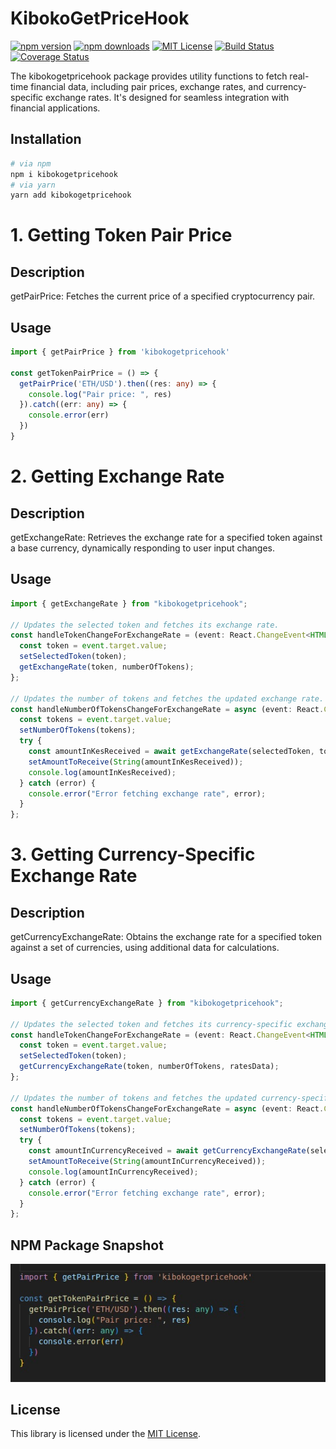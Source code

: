 # KibokoGetPriceHook

[![npm version](https://img.shields.io/npm/v/kibokogetpricehook.svg)](https://www.npmjs.com/package/kibokogetpricehook)
[![npm downloads](https://img.shields.io/npm/dt/kibokogetpricehook)](https://www.npmjs.com/package/kibokogetpricehook)
[![MIT License](http://img.shields.io/badge/license-MIT-blue.svg?style=flat)](https://opensource.org/license/mit)
[![Build Status](https://flat.badgen.net/travis/KibokoDao-Africa/KibokoGetPriceHook)](https://travis-ci.com/kibokogetpricehook/kibokogetpricehook)
[![Coverage Status](https://coveralls.io/repos/github/kibokogetpricehook/kibokogetpricehook/badge.svg?branch=main)](https://coveralls.io/github/kibokogetpricehook/kibokogetpricehook?branch=main)

The kibokogetpricehook package provides utility functions to fetch real-time financial data, including pair prices, exchange rates, and currency-specific exchange rates. It's designed for seamless integration with financial applications.

## Installation

```bash
# via npm
npm i kibokogetpricehook
# via yarn
yarn add kibokogetpricehook
```

# 1. Getting Token Pair Price
## Description
getPairPrice: Fetches the current price of a specified cryptocurrency pair.

## Usage
```ts
import { getPairPrice } from 'kibokogetpricehook'

const getTokenPairPrice = () => {
  getPairPrice('ETH/USD').then((res: any) => {
    console.log("Pair price: ", res)
  }).catch((err: any) => {
    console.error(err)
  })
}
```
# 2. Getting Exchange Rate
## Description
getExchangeRate: Retrieves the exchange rate for a specified token against a base currency, dynamically responding to user input changes.


## Usage
```ts
import { getExchangeRate } from "kibokogetpricehook";

// Updates the selected token and fetches its exchange rate.
const handleTokenChangeForExchangeRate = (event: React.ChangeEvent<HTMLInputElement>) => {
  const token = event.target.value;
  setSelectedToken(token);
  getExchangeRate(token, numberOfTokens);
};

// Updates the number of tokens and fetches the updated exchange rate.
const handleNumberOfTokensChangeForExchangeRate = async (event: React.ChangeEvent<HTMLInputElement>) => {
  const tokens = event.target.value;
  setNumberOfTokens(tokens);
  try {
    const amountInKesReceived = await getExchangeRate(selectedToken, tokens);
    setAmountToReceive(String(amountInKesReceived));
    console.log(amountInKesReceived);
  } catch (error) {
    console.error("Error fetching exchange rate", error);
  }
};
```
# 3. Getting Currency-Specific Exchange Rate
## Description
getCurrencyExchangeRate: Obtains the exchange rate for a specified token against a set of currencies, using additional data for calculations.


## Usage
```ts
import { getCurrencyExchangeRate } from "kibokogetpricehook";

// Updates the selected token and fetches its currency-specific exchange rate.
const handleTokenChangeForExchangeRate = (event: React.ChangeEvent<HTMLInputElement>) => {
  const token = event.target.value;
  setSelectedToken(token);
  getCurrencyExchangeRate(token, numberOfTokens, ratesData);
};

// Updates the number of tokens and fetches the updated currency-specific exchange rate.
const handleNumberOfTokensChangeForExchangeRate = async (event: React.ChangeEvent<HTMLInputElement>) => {
  const tokens = event.target.value;
  setNumberOfTokens(tokens);
  try {
    const amountInCurrencyReceived = await getCurrencyExchangeRate(selectedToken, tokens, ratesData);
    setAmountToReceive(String(amountInCurrencyReceived));
    console.log(amountInCurrencyReceived);
  } catch (error) {
    console.error("Error fetching exchange rate", error);
  }
};

```

<!-- ## Functionality
getPairPrice

The getPairPrice function provides real-time price information for a specified cryptocurrency pair.
```ts
// user can call this
export const getPairPrice = async (pair: string) => {
  if (pragma_contract) {
    try {
      const SPOTENTRY_ENUM = new CairoCustomEnum({
        SpotEntry: pair,
      });
      the res = await pragma_contract.get_data_median(SPOTENTRY_ENUM);
      const price = getRealPrice(res);
      return price;
    } catch (err) {
      console.log("pair not found");
    }
  }
};
```
 -->

## NPM Package Snapshot

![Alt text](https://github.com/KibokoDao-Africa/KibokoGetPriceHook/blob/main/public/IMG-20240127-WA0128%20(1).jpg)

## License

This library is licensed under the [MIT License](https://opensource.org/license/mit).
